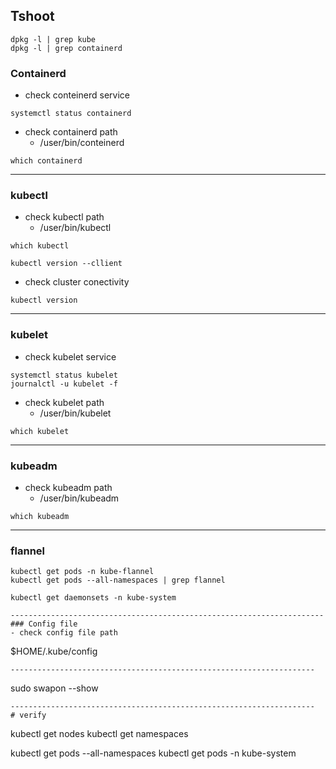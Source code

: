 ## Tshoot
```
dpkg -l | grep kube
dpkg -l | grep containerd
```
### Containerd
- check conteinerd service
```
systemctl status containerd
```
- check containerd path
    * /user/bin/conteinerd
```
which containerd
```
----------------------------------------------------------------------
###  kubectl

- check kubectl path
    * /user/bin/kubectl
```
which kubectl
```
```
kubectl version --cllient
```


- check cluster conectivity 
```
kubectl version
```

-----------------------------------------------------------------------
### kubelet
- check kubelet service
```
systemctl status kubelet
journalctl -u kubelet -f
```

- check kubelet path
    * /user/bin/kubelet
```
which kubelet
```

-----------------------------------------------------------------------
### kubeadm
- check kubeadm path
    * /user/bin/kubeadm
```
which kubeadm
```
----------------------------------------------------------------------
### flannel
```
kubectl get pods -n kube-flannel
kubectl get pods --all-namespaces | grep flannel
```
```
kubectl get daemonsets -n kube-system

----------------------------------------------------------------------
### Config file
- check config file path
```
$HOME/.kube/config
```
--------------------------------------------------------------------
```
sudo swapon --show
```
--------------------------------------------------------------------
# verify 
```
kubectl get nodes
kubectl get namespaces

kubectl get pods --all-namespaces
kubectl get pods -n kube-system


```
